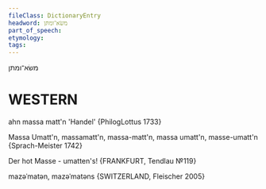 ```yaml
---
fileClass: DictionaryEntry
headword: משׂא־ומתּן
part_of_speech: 
etymology: 
tags: 
---
```

משׂא־ומתּן

WESTERN
========

ahn massa matt'n 'Handel' {PhilogLottus 1733}

Massa Umatt'n, massamatt'n, massa-matt'n, massa umatt'n, masse-umatt'n {Sprach-Meister 1742}

Der hot Masse - umatten's!
{FRANKFURT, Tendlau №119}

mazəˈmatən, mazəˈmatəns {SWITZERLAND, Fleischer 2005}
